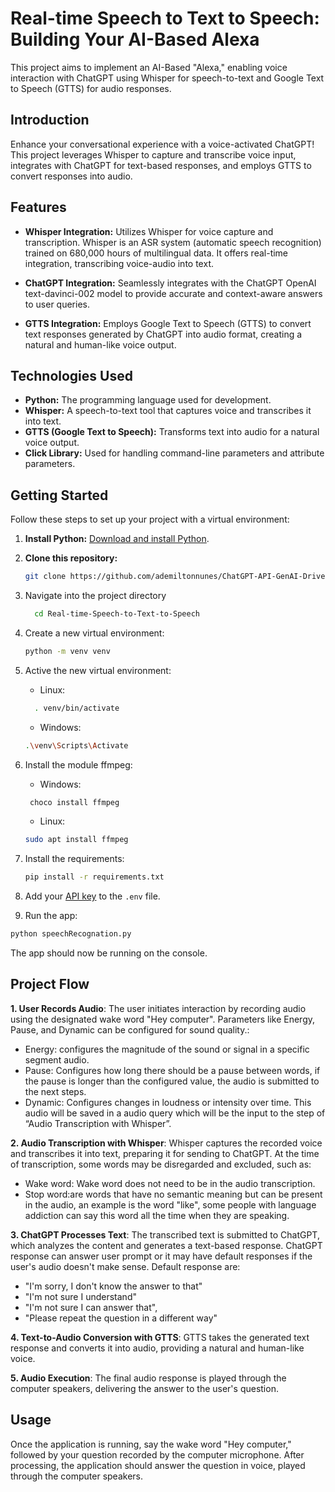 # Real-time Speech to Text to Speech: Building Your AI-Based Alexa

This project aims to implement an AI-Based "Alexa," enabling voice interaction with ChatGPT using Whisper for speech-to-text and Google Text to Speech (GTTS) for audio responses.

## Introduction

Enhance your conversational experience with a voice-activated ChatGPT! This project leverages Whisper to capture and transcribe voice input, integrates with ChatGPT for text-based responses, and employs GTTS to convert responses into audio.

## Features

- **Whisper Integration:** Utilizes Whisper for voice capture and transcription. Whisper is an ASR system (automatic speech recognition) trained on 680,000 hours of multilingual data. It offers real-time integration, transcribing voice-audio into text.

- **ChatGPT Integration:** Seamlessly integrates with the ChatGPT OpenAI text-davinci-002 model to provide accurate and context-aware answers to user queries.

- **GTTS Integration:** Employs Google Text to Speech (GTTS) to convert text responses generated by ChatGPT into audio format, creating a natural and human-like voice output.

## Technologies Used

- **Python:** The programming language used for development.
- **Whisper:** A speech-to-text tool that captures voice and transcribes it into text.
- **GTTS (Google Text to Speech):** Transforms text into audio for a natural voice output.
- **Click Library:** Used for handling command-line parameters and attribute parameters.

## Getting Started

Follow these steps to set up your project with a virtual environment:

1. **Install Python:** [Download and install Python](https://www.python.org/downloads/).

2. **Clone this repository:**

   ```bash
   git clone https://github.com/ademiltonnunes/ChatGPT-API-GenAI-Driven-Apps.git

3.  Navigate into the project directory
      ```bash
        cd Real-time-Speech-to-Text-to-Speech

5. Create a new virtual environment:

   ```bash
   python -m venv venv
   ```
6. Active the new virtual environment:
   - Linux:
    ```bash
      . venv/bin/activate
     ```
   - Windows:
   ```bash
   .\venv\Scripts\Activate
    ```
7. Install the module ffmpeg:
   - Windows:
   ```bash 
    choco install ffmpeg
   ```
   - Linux:
   ```bash
   sudo apt install ffmpeg
   ```
8. Install the requirements:

   ```bash
   pip install -r requirements.txt
   ```

9. Add your [API key](https://beta.openai.com/account/api-keys) to the `.env` file.

10. Run the app:

   ```bash
   python speechRecognation.py
   ```

The app should now be running on the console.

## Project Flow
**1. User Records Audio**: The user initiates interaction by recording audio using the designated wake word "Hey computer". Parameters like Energy, Pause, and Dynamic can be configured for sound quality.:
  - Energy: configures the magnitude of the sound or signal in a specific segment audio.
  - Pause: Configures how long there should be a pause between words, if the pause is longer than the configured value, the audio is submitted to the next steps.
  - Dynamic: Configures changes in loudness or intensity over time.
This audio will be saved in a audio query which will be the input to the step of “Audio Transcription with Whisper”.

**2. Audio Transcription with Whisper**: Whisper captures the recorded voice and transcribes it into text, preparing it for sending to ChatGPT. At the time of transcription, some words may be disregarded and excluded, such as:
 - Wake word: Wake word does not need to be in the audio transcription.
 - Stop word:are words that have no semantic meaning but can be present in the audio, an example is the word "like", some people with language addiction can say this word all the time when they are speaking.

**3. ChatGPT Processes Text**: The transcribed text is submitted to ChatGPT, which analyzes the content and generates a text-based response. ChatGPT response can answer user prompt or it may have default responses if the user's audio doesn't make sense. Default response are:
  - "I'm sorry, I don't know the answer to that"
  -  "I'm not sure I understand"
  -  "I'm not sure I can answer that",
  -  "Please repeat the question in a different way"

**4. Text-to-Audio Conversion with GTTS**: GTTS takes the generated text response and converts it into audio, providing a natural and human-like voice.

**5. Audio Execution**: The final audio response is played through the computer speakers, delivering the answer to the user's question.

## Usage
Once the application is running, say the wake word "Hey computer," followed by your question recorded by the computer microphone. After processing, the application should answer the question in voice, played through the computer speakers.
